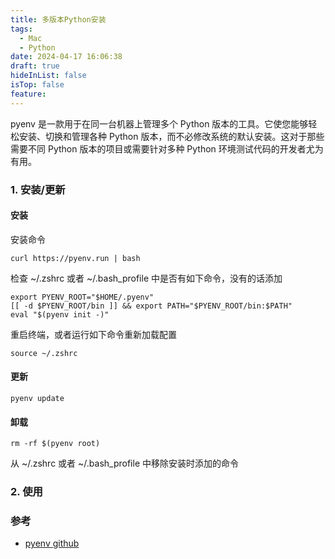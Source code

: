 ```yaml
---
title: 多版本Python安装
tags:
  - Mac
  - Python
date: 2024-04-17 16:06:38
draft: true
hideInList: false
isTop: false
feature:
---
```


pyenv 是一款用于在同一台机器上管理多个 Python 版本的工具。它使您能够轻松安装、切换和管理各种 Python 版本，而不必修改系统的默认安装。这对于那些需要不同 Python 版本的项目或需要针对多种 Python 环境测试代码的开发者尤为有用。

<!--more-->

### 1. 安装/更新

#### 安装
 安装命令
```
curl https://pyenv.run | bash
```

检查 ~/.zshrc 或者 ~/.bash_profile 中是否有如下命令，没有的话添加

```
export PYENV_ROOT="$HOME/.pyenv"
[[ -d $PYENV_ROOT/bin ]] && export PATH="$PYENV_ROOT/bin:$PATH"
eval "$(pyenv init -)"
```

重启终端，或者运行如下命令重新加载配置
```
source ~/.zshrc
```

#### 更新
```
pyenv update
```

#### 卸载
```
rm -rf $(pyenv root)
```

从 ~/.zshrc 或者 ~/.bash_profile 中移除安装时添加的命令

### 2. 使用


### 参考
- [pyenv github](https://github.com/pyenv/pyenv)